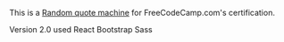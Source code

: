 This is a [Random quote machine](https://www.freecodecamp.org/learn/front-end-development-libraries/front-end-development-libraries-projects/build-a-random-quote-machine) for FreeCodeCamp.com's certification.

Version 2.0 used React Bootstrap Sass 
